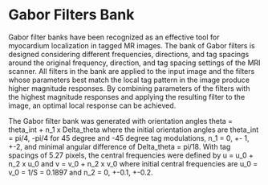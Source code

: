 # Gabor Filters Bank

Gabor filter banks have been recognized as an effective tool for myocardium localization in tagged MR images. The bank of Gabor filters is designed considering different frequencies, directions, and tag spacings around the original frequency, direction, and tag spacing settings of the MRI scanner. All filters in the bank are applied to the input image and the filters whose parameters best match the local tag pattern in the image produce higher magnitude responses. By combining parameters of the filters with the highest magnitude responses and applying the resulting filter to the image, an optimal local response can be achieved.

The Gabor filter bank was generated with orientation angles theta = theta_int + n_1 x Delta_theta where the initial orientation angles are theta_int = pi/4, -pi/4 for 45 degree and -45 degree tag modulations, n_1 = 0, +- 1, +-2, and minimal angular difference of Delta_theta = pi/18. With tag spacings  of 5.27 pixels, the central frequencies were defined by u = u_0 + n_2 x u_0 and v = v_0 + n_2 x v_0 where initial central frequencies are u_0 = v_0 = 1/S = 0.1897 and n_2 = 0, +-0.1, +-0.2.
